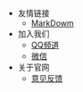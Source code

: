 <!-- _navbar.md -->
* 友情链接
  * [MarkDowm](https://markdown.com.cn/)
* 加入我们
  * [QQ频道](https://pd.qq.com/s/63cw709he) 
  * [微信](/ProjectDocs/wechat.md)
* 关于官网
  * [意见反馈](https://docs.qq.com/form/page/DVmtLV0NRc1Btb1hk)
